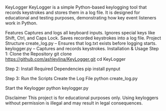 KeyLogger
KeyLogger is a simple Python-based keylogging tool that records keystrokes and stores them in a log file. It is designed for educational and testing purposes, demonstrating how key event listeners work in Python.

Features
Captures and logs all keyboard inputs.
Ignores special keys like Shift, Ctrl, and Caps Lock.
Saves recorded keystrokes into a log file.
Project Structure
create_log.py – Ensures that log.txt exists before logging starts.
keylogger.py – Captures and records keystrokes.
Installation & Usage
Step 1: Clone the Repository
git clone https://github.com/ashleylina/KeyLogger.git
cd KeyLogger

Step 2: Install Required Dependencies
pip install pynput

Step 3: Run the Scripts
Create the Log File
python create_log.py

Start the Keylogger
python keylogger.py

Disclaimer
This project is for educational purposes only. Using keyloggers without permission is illegal and may result in legal consequences.
